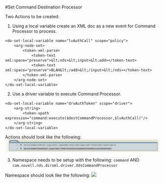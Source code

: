 #Set Command Destination Processor

Two Actions to be created:

1) Using a local variable create an XML doc as a new event for Command Processor to process.
```
<do-set-local-variable name="lvAuthCall" scope="policy">
	<arg-node-set>
		<token-xml-parse>
			<token-text xml:space="preserve">&lt;nds>&lt;input>&lt;add></token-text>
			<token-text xml:space="preserve">BLAH&lt;/add>&lt;/input>&lt;/nds></token-text>
		</token-xml-parse>
	</arg-node-set>
</do-set-local-variable>
```

2) Use a driver variable to execute Command Processor.
```
<do-set-local-variable name="drvAuthToken" scope="driver">
	<arg-string>
		<token-xpath expression="command:execute($destCommandProcessor,$lvAuthCall)"/>
	</arg-string>
</do-set-local-variable>
```

Actions should look like the following:
<img src="actions.png">

3) Namespace needs to be setup with the following:
```command``` AND ```com.novell.nds.dirxml.driver.XdsCommandProcessor```

Namespace should look like the following:
<img src="namespace.png">

